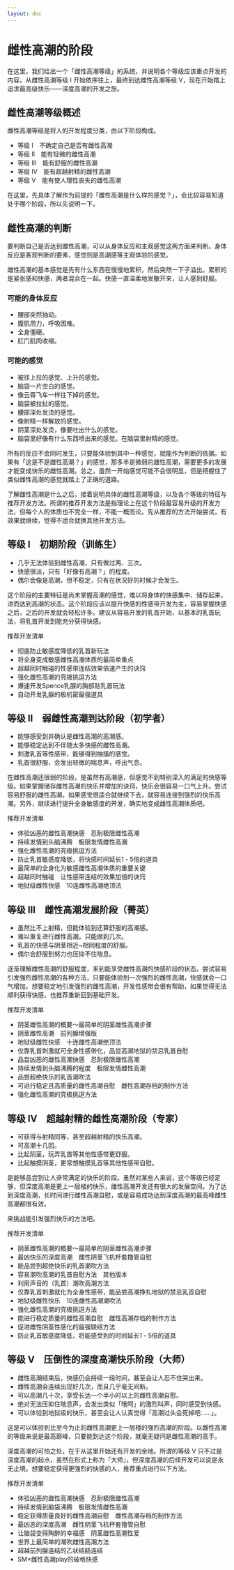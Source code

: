 ```yaml
---
layout: doc
---
```

# 雌性高潮的阶段

在这里，我们给出一个「雌性高潮等级」的系统，并说明各个等级应该重点开发的内容。从雌性高潮等级 Ⅰ 开始依序往上，最终到达雌性高潮等级 Ⅴ，现在开始踏上追求最高级快乐——深度高潮的开发之旅。

## 雌性高潮等级概述[​](#雌性高潮等级概述 "雌性高潮等级概述的直接链接")

雌性高潮等级是将人的开发程度分类，由以下阶段构成。

+   等级 I　不确定自己是否有雌性高潮
+   等级 II　能有轻微的雌性高潮
+   等级 III　能有舒服的雌性高潮
+   等级 IV　能有超越射精的雌性高潮
+   等级 V　能有使人理性丧失的雌性高潮

在这里，先具体了解作为前提的「雌性高潮是什么样的感觉？」，会比较容易知道处于哪个阶段，所以先说明一下。

## 雌性高潮的判断[​](#雌性高潮的判断 "雌性高潮的判断的直接链接")

要判断自己是否达到雌性高潮，可以从身体反应和主观感觉这两方面来判断。身体反应是客观判断的要素，感觉则是高潮感等主观体验的感觉。

雌性高潮的基本感觉是先有什么东西在慢慢地累积，然后突然一下子溢出。累积的是紧张感和快感，两者混合在一起。快感一直温柔地发散开来，让人感到舒服。

### 可能的身体反应[​](#可能的身体反应 "可能的身体反应的直接链接")

+   腰部突然抽动。
+   腹肌用力，呼吸困难。
+   全身僵硬。
+   肛门肌肉收缩。

### 可能的感觉[​](#可能的感觉 "可能的感觉的直接链接")

+   被往上拉的感觉、上升的感觉。
+   脑袋一片空白的感觉。
+   像云霄飞车一样往下掉的感觉。
+   脑袋被拉扯的感觉。
+   腰部深处发烫的感觉。
+   像射精一样解放的感觉。
+   阴茎深处发烫，像要吐出什么的感觉。
+   脑袋里好像有什么东西喷出来的感觉。在脑袋里射精的感觉。

所有的反应不会同时发生，只要能体验到其中一种感觉，就能作为判断的依据。如果有「这是不是雌性高潮？」的感觉，那多半是微弱的雌性高潮，需要更多的发展才能变成快乐的雌性高潮。总之，虽然一开始感觉可能不会很明显，但是把握住了类似雌性高潮的感觉就踏上了正确的道路。

了解雌性高潮是什么之后，接着说明具体的雌性高潮等级，以及各个等级的特征与推荐开发方法。所谓的推荐开发方法是指理论上在这个阶段最容易升级的开发方法，但每个人的体质也不完全一样，不能一概而论。先从推荐的方法开始尝试，有效果就继续，觉得不适合就换其他开发方法。

## 等级 I　初期阶段（训练生）[​](#等级-i初期阶段训练生 "等级 I　初期阶段（训练生）的直接链接")

+   几乎无法体验到雌性高潮，只有做过两、三次。
+   快感很淡，只有「好像有高潮？」的程度。
+   偶尔会像是高潮，但不稳定，只有在状况好的时候才会发生。

这个阶段的主要特征是尚未掌握高潮的感觉，难以将身体的快感集中、储存起来，进而达到高潮的状态。这个阶段应该以提升快感的性感带开发为主，容易掌握快感之后，之后的开发就会轻松许多。建议从容易开发的乳首开始，以基本的乳首玩法，将乳首开发到能充分获得快感。

推荐开发清单

+   彻底防止敏感度降低的乳首新玩法
+   将全身变成敏感雌性高潮体质的最简单重点
+   超越同时触碰的性感带连结效果倍速产生的诀窍
+   强化雌性高潮的究极挑逗方法
+   爆速开发Spence乳腺的胸部贴乳首玩法
+   自动开发乳腺的极机密最强道具

## 等级 Ⅱ　弱雌性高潮到达阶段（初学者）[​](#等级-ⅱ弱雌性高潮到达阶段初学者 "等级 Ⅱ　弱雌性高潮到达阶段（初学者）的直接链接")

+   能够感受到并确认是雌性高潮的高潮感。
+   能够稳定达到不伴随太多快感的雌性高潮。
+   刺激乳首等性感带，能够得到抽搐的感觉。
+   乳首很舒服，会发出轻微的喘息声，呼出气息。

在雌性高潮还很弱的阶段，是虽然有高潮感，但感觉不到特别深入的满足的快感等级。如果掌握储存雌性高潮的快乐并增加的诀窍，快乐会很容易一口气上升。尝试容易舒服的雌性高潮，如果感觉很适合就继续下去，就容易连接到强烈的快乐高潮。另外，继续进行提升全身敏感度的开发，确实地变成雌性高潮体质吧。

推荐开发清单

+   体验凶恶的雌性高潮快感　忍耐极限雌性高潮
+   持续发情到头脑沸腾　极限发情雌性高潮
+   强化雌性高潮的究极挑逗方法
+   防止乳首敏感度降低，将快感时间延长1・5倍的道具
+   最简单的全身化为敏感雌性高潮体质的重要关键
+   超越同时触碰　让性感带连结的效果加倍的诀窍
+   地狱级雌性快感　10连雌性高潮绝顶法

## 等级 Ⅲ　雌性高潮发展阶段（菁英）[​](#等级-ⅲ雌性高潮发展阶段菁英 "等级 Ⅲ　雌性高潮发展阶段（菁英）的直接链接")

+   虽然比不上射精，但能体验到还算舒服的高潮感。
+   难以重复进行雌性高潮，只能做到几次。
+   乳首的快感与阴茎相近~相同程度的舒服。
+   偶尔会舒服到努力也压抑不住喘息。

逐渐理解雌性高潮的舒服程度，来到能享受雌性高潮的快感阶段的状态。尝试容易引发强烈雌性高潮的各种方法，只要能体验到一次强烈的雌性高潮，快感就会一口气增加。想要稳定地引发强烈的雌性高潮，开发性感带会很有帮助，如果觉得无法顺利获得快感，也推荐重新回到基础开发。

推荐开发清单

+   阴茎雌性高潮的概要～最简单的阴茎雌性高潮步骤
+   阴茎雌性高潮　前列腺增强版
+   地狱级雌性快感　十连雌性高潮绝顶法
+   仅靠乳首刺激就可全身性感带化，品尝高潮地狱的禁忌乳首自慰
+   品尝凶恶的雌性高潮快感　忍耐极限雌性高潮
+   持续发情到头脑沸腾的程度　极限发情雌性高潮
+   品尝超绝快乐的乳首潮吹法
+   可进行稳定且高质量的雌性高潮自慰　雌性高潮存档的制作方法
+   强化雌性高潮的究极挑逗方法

## 等级 Ⅳ　超越射精的雌性高潮阶段（专家）[​](#等级-ⅳ超越射精的雌性高潮阶段专家 "等级 Ⅳ　超越射精的雌性高潮阶段（专家）的直接链接")

+   可获得与射精同等，甚至超越射精的快乐高潮。
+   可高潮十几回。
+   比起阴茎，玩弄乳首等其他性感带更舒服。
+   比起触摸阴茎，更常想触摸乳首等其他性感带自慰。

是能够品尝到让人非常满足的快乐的阶段。虽然对某些人来说，这个等级已经足够，但深度高潮是更上一层楼的快乐，雌性高潮开发还有很大的发展空间。为了达到深度高潮，长时间进行雌性高潮自慰，或是容易成功达到深度高潮的最高峰雌性高潮都很有效。

来挑战能引发强烈快乐的方法吧。

推荐开发清单

+   阴茎雌性高潮的概要～最简单的阴茎雌性高潮步骤
+   最凶快乐的深度高潮　雌性阴茎飞机杯套撸管自慰
+   能品尝到超绝快乐的乳首潮吹方法
+   容易潮吹高潮的乳首自慰方法　其他版本
+   利用声音的（乳首）潮吹高潮方法
+   仅靠乳首刺激就化为全身性感带，能品尝高潮挣扎地狱的禁忌乳首自慰
+   地狱级雌性快乐　10连雌性高潮潮吹法
+   强化雌性高潮的究极挑逗方法
+   能进行稳定质量的雌性高潮自慰　雌性高潮存档的制作方法
+   促进雌性阴茎性感化的最强联结方法
+   防止乳首敏感度降低，将能感受到的时间延长1・5倍的道具

## 等级 Ⅴ　压倒性的深度高潮快乐阶段（大师）[​](#等级-ⅴ压倒性的深度高潮快乐阶段大师 "等级 Ⅴ　压倒性的深度高潮快乐阶段（大师）的直接链接")

+   雌性高潮结束后，快感仍会持续一段时间，甚至会让人忍不住哭出来。
+   雌性高潮会连续出现好几次，而且几乎毫无间断。
+   可以高潮几十次，享受长达一个半小时以上的雌性高潮自慰。
+   绝对无法压抑住喘息声，会发出类似「哦呵」的激烈叫声，同时感受到快感。
+   可以体验到地狱级的快乐，甚至会让人认真觉得「高潮过头会死掉吧……」。

这是可以体验到比至今为止的雌性高潮更上一层楼的强烈高潮的阶段。以雌性高潮的等级来说是最高巅峰，只要能到达这个阶段，就毫无疑问是雌性高潮的高手。

深度高潮的可怕之处，在于从这里开始还有开发的余地。所谓的等级 Ⅴ 只不过是深度高潮的起点，虽然在形式上称为「大师」，但深度高潮的后续开发可以说是永无止境。想要稳定获得更强烈的快感的人，推荐重点进行以下方法。

推荐开发清单

+   体验凶恶的雌性高潮快感　忍耐极限雌性高潮
+   持续发情到脑袋沸腾　极限发情雌性高潮
+   稳定获得质量良好的雌性高潮自慰　雌性高潮存档的制作方法
+   最凶恶的深度高潮　雌性阴茎飞机杯套撸管自慰
+   让脑袋变得陶醉的幸福感　阴茎雌性高潮性爱
+   世界上最简单的潮吹雌性高潮方法
+   超越前列腺连结的乙状结肠连结
+   SM×雌性高潮play的破格快感